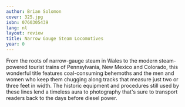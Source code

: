 ```yaml
---
author: Brian Solomon
cover: 325.jpg
isbn: 0760305439
lang: nl
layout: review
title: Narrow Gauge Steam Locomotives
year: 0
---
```


From the roots of narrow-gauge steam in Wales to the modern steam-powered tourist trains of Pennsylvania, New Mexico and Colorado, this wonderful title features coal-consuming behemoths and the men and women who keep them chugging along tracks that measure just two or three feet in width. The historic equipment and procedures still used by these lines lend a timeless aura to photography that's sure to transport readers back to the days before diesel power.
